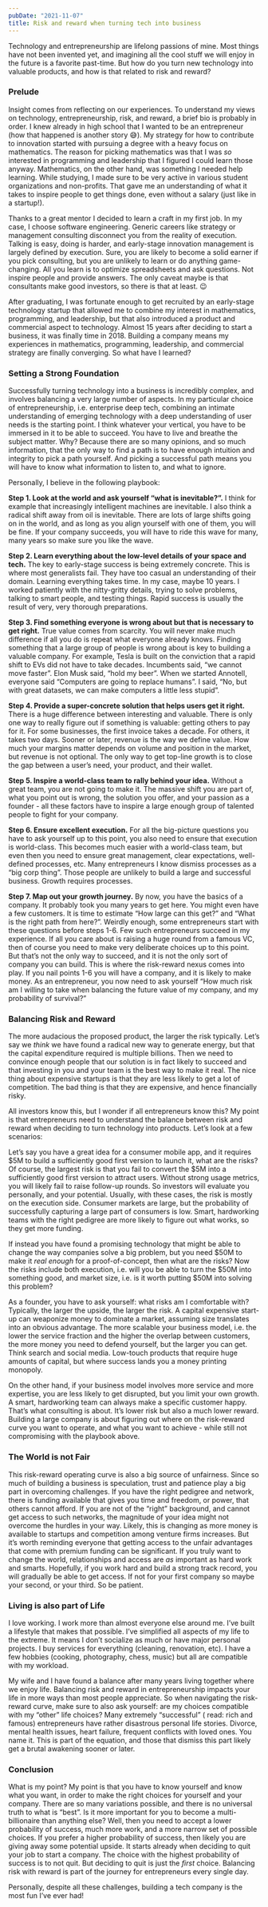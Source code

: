 ```yaml
---
pubDate: "2021-11-07"
title: Risk and reward when turning tech into business
---
```


Technology and entrepreneurship are lifelong passions of mine. Most things have not been invented yet, and imagining all
the cool stuff we will enjoy in the future is a favorite past-time. But how do you turn new technology into valuable
products, and how is that related to risk and reward?

### Prelude

Insight comes from reflecting on our experiences. To understand my views on technology, entrepreneurship, risk, and
reward, a brief bio is probably in order. I knew already in high school that I wanted to be an entrepreneur (how that
happened is another story 😅). My strategy for how to contribute to innovation started with pursuing a degree with a
heavy focus on mathematics. The reason for picking mathematics was that I was _so_ interested in programming and
leadership that I figured I could learn those anyway. Mathematics, on the other hand, was something I needed help
learning. While studying, I made sure to be very active in various student organizations and non-profits. That gave me
an understanding of what it takes to inspire people to get things done, even without a salary (just like in a startup!).

Thanks to a great mentor I decided to learn a craft in my first job. In my case, I choose software engineering. Generic
careers like strategy or management consulting disconnect you from the reality of execution. Talking is easy, doing is
harder, and early-stage innovation management is largely defined by execution. Sure, you are likely to become a solid
earner if you pick consulting, but you are unlikely to learn or do anything game-changing. All you learn is to optimize
spreadsheets and ask questions. Not inspire people and provide answers. The only caveat maybe is that consultants make
good investors, so there is that at least. 😉

After graduating, I was fortunate enough to get recruited by an early-stage technology startup that allowed me to
combine my interest in mathematics, programming, and leadership, but that also introduced a product and commercial
aspect to technology. Almost 15 years after deciding to start a business, it was finally time in 2018. Building a
company means my experiences in mathematics, programming, leadership, and commercial strategy are finally converging. So
what have I learned?

### Setting a Strong Foundation

Successfully turning technology into a business is incredibly complex, and involves balancing a very large number of
aspects. In my particular choice of entrepreneurship, i.e. enterprise deep tech, combining an intimate understanding of
emerging technology with a deep understanding of user needs is the starting point. I think whatever your vertical, you
have to be immersed in it to be able to succeed. You have to live and breathe the subject matter. Why? Because there are
so many opinions, and so much information, that the only way to find a path is to have enough intuition and integrity to
pick a path yourself. And picking a successful path means you will have to know what information to listen to, and what
to ignore.

Personally, I believe in the following playbook:

**Step 1. Look at the world and ask yourself “what is inevitable?”.** I think for example that increasingly intelligent
machines are inevitable. I also think a radical shift away from oil is inevitable. There are lots of large shifts going
on in the world, and as long as you align yourself with one of them, you will be fine. If your company succeeds, you
will have to ride this wave for many, many years so make sure you like the wave.

**Step 2. Learn everything about the low-level details of your space and tech.** The key to early-stage success is being
extremely concrete. This is where most generalists fail. They have too casual an understanding of their domain. Learning
everything takes time. In my case, maybe 10 years. I worked patiently with the nitty-gritty details, trying to solve
problems, talking to smart people, and testing things. Rapid success is usually the result of very, very thorough
preparations.

**Step 3. Find something everyone is wrong about but that is necessary to get right.** True value comes from scarcity.
You will never make much difference if all you do is repeat what everyone already knows. Finding something that a large
group of people is wrong about is key to building a valuable company. For example, Tesla is built on the conviction that
a rapid shift to EVs did not have to take decades. Incumbents said, “we cannot move faster”. Elon Musk said, “hold my
beer”. When we started Annotell, everyone said “Computers are going to replace humans”. I said, “No, but with great
datasets, we can make computers a little less stupid”.

**Step 4. Provide a super-concrete solution that helps users get it right.** There is a huge difference between
interesting and valuable. There is only one way to really figure out if something is valuable: getting others to pay for
it. For some businesses, the first invoice takes a decade. For others, it takes two days. Sooner or later, revenue is
the way we define value. How much your margins matter depends on volume and position in the market, but revenue is not
optional. The only way to get top-line growth is to close the gap between a user’s need, your product, and their wallet.

**Step 5. Inspire a world-class team to rally behind your idea.** Without a great team, you are not going to make it.
The massive shift you are part of, what you point out is wrong, the solution you offer, and your passion as a founder -
all these factors have to inspire a large enough group of talented people to fight for your company.

**Step 6. Ensure excellent execution.** For all the big-picture questions you have to ask yourself up to this point, you
also need to ensure that execution is world-class. This becomes much easier with a world-class team, but even then you
need to ensure great management, clear expectations, well-defined processes, etc. Many entrepreneurs I know dismiss
processes as a “big corp thing”. Those people are unlikely to build a large and successful business. Growth requires
processes.

**Step 7. Map out your growth journey.** By now, you have the basics of a company. It probably took you many years to
get here. You might even have a few customers. It is time to estimate “How large can this get?” and “What is the right
path from here?”. Weirdly enough, some entrepreneurs start with these questions before steps 1-6. Few such entrepreneurs
succeed in my experience. If all you care about is raising a huge round from a famous VC, then of course you need to
make very deliberate choices up to this point. But that’s not the only way to succeed, and it is not the only sort of
company you can build. This is where the risk-reward nexus comes into play. If you nail points 1-6 you will have a
company, and it is likely to make money. As an entrepreneur, you now need to ask yourself “How much risk am I willing to
take when balancing the future value of my company, and my probability of survival?”

### Balancing Risk and Reward

The more audacious the proposed product, the larger the risk typically. Let’s say we _think_ we have found a radical new
way to generate energy, but that the capital expenditure required is multiple billions. Then we need to convince enough
people that our solution is in fact likely to succeed and that investing in you and your team is the best way to make it
real. The nice thing about expensive startups is that they are less likely to get a lot of competition. The bad thing is
that they are expensive, and hence financially risky.

All investors know this, but I wonder if all entrepreneurs know this? My point is that entrepreneurs need to understand
the balance between risk and reward when deciding to turn technology into products. Let’s look at a few scenarios:

Let’s say you have a great idea for a consumer mobile app, and it requires $5M to build a sufficiently good first
version to launch it, what are the risks? Of course, the largest risk is that you fail to convert the $5M into a
sufficiently good first version to attract users. Without strong usage metrics, you will likely fail to raise follow-up
rounds. So investors will evaluate you personally, and your potential. Usually, with these cases, the risk is mostly on
the execution side. Consumer markets are large, but the probability of successfully capturing a large part of consumers
is low. Smart, hardworking teams with the right pedigree are more likely to figure out what works, so they get more
funding.

If instead you have found a promising technology that might be able to change the way companies solve a big problem, but
you need $50M to make it _real_ _enough_ for a proof-of-concept, then what are the risks? Now the risks include both
execution, i.e. will you be able to turn the $50M into something good, and market size, i.e. is it worth putting $50M
into solving this problem?

As a founder, you have to ask yourself: what risks am I comfortable with? Typically, the larger the upside, the larger
the risk. A capital expensive start-up can weaponize money to dominate a market, assuming size translates into an
obvious advantage. The more scalable your business model, i.e. the lower the service fraction and the higher the overlap
between customers, the more money you need to defend yourself, but the larger you can get. Think search and social
media. Low-touch products that require huge amounts of capital, but where success lands you a money printing monopoly.

On the other hand, if your business model involves more service and more expertise, you are less likely to get
disrupted, but you limit your own growth. A smart, hardworking team can always make a specific customer happy. That’s
what consulting is about. It’s lower risk but also a much lower reward. Building a large company is about figuring out
where on the risk-reward curve you want to operate, and what you want to achieve - while still not compromising with the
playbook above.

### The World is not Fair

This risk-reward operating curve is also a big source of unfairness. Since so much of building a business is
speculation, trust and patience play a big part in overcoming challenges. If you have the right pedigree and network,
there is funding available that gives you time and freedom, or power, that others cannot afford. If you are not of the
“right” background, and cannot get access to such networks, the magnitude of your idea might not overcome the hurdles in
your way. Likely, this is changing as more money is available to startups and competition among venture firms increases.
But it’s worth reminding everyone that getting access to the unfair advantages that come with premium funding can be
significant. If you truly want to change the world, relationships and access are _as_ important as hard work and smarts.
Hopefully, if you work hard and build a strong track record, you will gradually be able to get access. If not for your
first company so maybe your second, or your third. So be patient.

### Living is also part of Life

I love working. I work more than almost everyone else around me. I’ve built a lifestyle that makes that possible. I’ve
simplified all aspects of my life to the extreme. It means I don’t socialize as much or have major personal projects. I
buy services for everything (cleaning, renovation, etc). I have a few hobbies (cooking, photography, chess, music) but
all are compatible with my workload.

My wife and I have found a balance after many years living together where we enjoy life. Balancing risk and reward in
entrepreneurship impacts your life in more ways than most people appreciate. So when navigating the risk-reward curve,
make sure to also ask yourself: are my choices compatible with my “other” life choices? Many extremely “successful” (
read: rich and famous) entrepreneurs have rather disastrous personal life stories. Divorce, mental health issues, heart
failure, frequent conflicts with loved ones. You name it. This is part of the equation, and those that dismiss this part
likely get a brutal awakening sooner or later.

### Conclusion

What is my point? My point is that you have to know yourself and know what you want, in order to make the right choices
for yourself and your company. There are so many variations possible, and there is no universal truth to what is “best”.
Is it more important for you to become a multi-billionaire than anything else? Well, then you need to accept a lower
probability of success, much more work, and a more narrow set of possible choices. If you prefer a higher probability of
success, then likely you are giving away some potential upside. It starts already when deciding to quit your job to
start a company. The choice with the highest probability of success is to not quit. But deciding to quit is just the
_first_ choice. Balancing risk with reward is part of the journey for entrepreneurs every single day.

Personally, despite all these challenges, building a tech company is the most fun I’ve ever had!